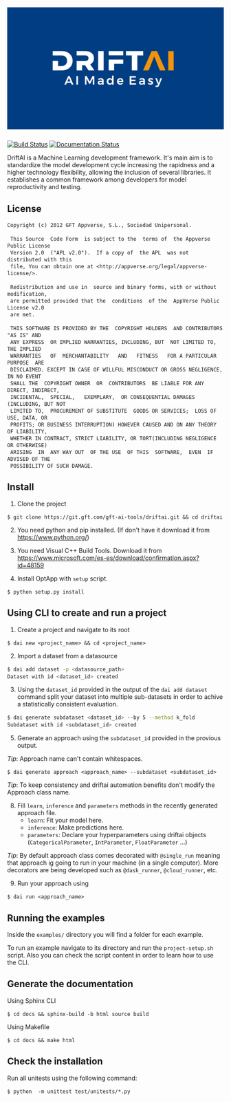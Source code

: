 # ![DriftAI Logo](img/driftailogo.png)

[![Build Status](https://travis-ci.com/Appverse/DriftAI.svg?branch=master)](https://travis-ci.com/Appverse/DriftAI)
[![Documentation Status](https://readthedocs.org/projects/driftai/badge/?version=latest)](https://driftai.readthedocs.io/en/latest/?badge=latest)

DriftAI is a Machine Learning development framework. It's main aim is to standardize the model development cycle increasing the rapidness and a higher technology flexibility, allowing the inclusion of several libraries. It establishes a common framework among developers for model reproductivity and testing.

## License

    Copyright (c) 2012 GFT Appverse, S.L., Sociedad Unipersonal.

     This Source  Code Form  is subject to the  terms of  the Appverse Public License 
     Version 2.0  ("APL v2.0").  If a copy of  the APL  was not  distributed with this 
     file, You can obtain one at <http://appverse.org/legal/appverse-license/>.

     Redistribution and use in  source and binary forms, with or without modification, 
     are permitted provided that the  conditions  of the  AppVerse Public License v2.0 
     are met.

     THIS SOFTWARE IS PROVIDED BY THE  COPYRIGHT HOLDERS  AND CONTRIBUTORS "AS IS" AND
     ANY EXPRESS  OR IMPLIED WARRANTIES, INCLUDING, BUT  NOT LIMITED TO,   THE IMPLIED
     WARRANTIES   OF  MERCHANTABILITY   AND   FITNESS   FOR A PARTICULAR  PURPOSE  ARE
     DISCLAIMED. EXCEPT IN CASE OF WILLFUL MISCONDUCT OR GROSS NEGLIGENCE, IN NO EVENT
     SHALL THE  COPYRIGHT OWNER  OR  CONTRIBUTORS  BE LIABLE FOR ANY DIRECT, INDIRECT,
     INCIDENTAL,  SPECIAL,   EXEMPLARY,  OR CONSEQUENTIAL DAMAGES  (INCLUDING, BUT NOT
     LIMITED TO,  PROCUREMENT OF SUBSTITUTE  GOODS OR SERVICES;  LOSS OF USE, DATA, OR
     PROFITS; OR BUSINESS INTERRUPTION) HOWEVER CAUSED AND ON ANY THEORY OF LIABILITY,
     WHETHER IN CONTRACT, STRICT LIABILITY, OR TORT(INCLUDING NEGLIGENCE OR OTHERWISE) 
     ARISING  IN  ANY WAY OUT  OF THE USE  OF THIS  SOFTWARE,  EVEN  IF ADVISED OF THE 
     POSSIBILITY OF SUCH DAMAGE.

## Install

1. Clone the project

```
$ git clone https://git.gft.com/gft-ai-tools/driftai.git && cd driftai
```
2. You need python and pip installed. (If don't have it download it from https://www.python.org/)

3. You need Visual C++ Build Tools. Download it from https://www.microsoft.com/es-es/download/confirmation.aspx?id=48159

4. Install OptApp with ``setup`` script.

```
$ python setup.py install
```

## Using CLI to create and run a project

1. Create a project and navigate to its root

```
$ dai new <project_name> && cd <project_name>
```

2. Import a dataset from a datasource

```bash
$ dai add dataset -p <datasource_path>
Dataset with id <dataset_id> created
```

3. Using the `dataset_id` provided in the output of the `dai add dataset` command split your dataset into multiple sub-datasets in order to achive a statistically consistent evaluation.

```bash
$ dai generate subdataset <dataset_id> --by 5 --method k_fold
Subdataset with id <subdataset_id> created
```

5. Generate an approach using the `subdataset_id` provided in the provious output. 

*Tip*: Approach name can't contain whitespaces.

```
$ dai generate approach <approach_name> --subdataset <subdataset_id>
```

*Tip*: To keep consistency and driftai automation benefits don't modify the Approach class name.


8. Fill `learn`, `inference` and `parameters` methods in the recently generated approach file.
    - `learn`: Fit your model here.
    - `inference`: Make predictions here.
    - `parameters`: Declare your hyperparameters using driftai objects (`CategoricalParameter`, `IntParameter`, `FloatParameter` ...)

*Tip*: By default approach class comes decorated with `@single_run` meaning that approach ig going to run in your machine (in a single computer). More decorators are being developed such as `@dask_runner`, `@cloud_runner`, etc.

9. Run your approach using

```
$ dai run <approach_name>
```

## Running the examples

Inside the `examples/` directory you will find a folder for each example.

To run an example navigate to its directory and run the `project-setup.sh` script. Also you can check the script content in order to learn how to use the CLI.

## Generate the documentation

Using Sphinx CLI

```
$ cd docs && sphinx-build -b html source build
```

Using Makefile

```
$ cd docs && make html
```

## Check the installation

Run all unitests using the following command:

```
$ python  -m unittest test/unitests/*.py
```